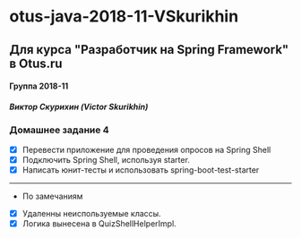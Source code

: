 # otus-java-2018-11-VSkurikhin
## Для курса "Разработчик на Spring Framework" в Otus.ru

#### Группа 2018-11
##### Виктор Скурихин (Victor Skurikhin)

### Домашнее задание 4
 * [x] Перевести приложение для проведения опросов на Spring Shell
 * [x] Подключить Spring Shell, используя starter.
 * [x] Написать юнит-тесты и использовать spring-boot-test-starter
 --- 
 * По замечаниям
 * [x] Удаленны неиспользуемые классы.
 * [x] Логика вынесена в QuizShellHelperImpl.
